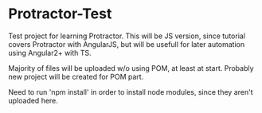# Protractor-Test
Test project for learning Protractor. This will be JS version, since tutorial covers Protractor with AngularJS, but will be usefull for later automation using Angular2+ with TS.

Majority of files will be uploaded w/o using POM, at least at start. Probably new project will be created for POM part.

Need to run 'npm install' in order to install node modules, since they aren't uploaded here.
